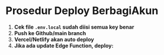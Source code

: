 # Prosedur Deploy BerbagiAkun

1. **Cek file `.env.local` sudah diisi semua key benar**
2. **Push ke Github/main branch**
3. **Vercel/Netlify akan auto deploy**
4. **Jika ada update Edge Function, deploy:**
